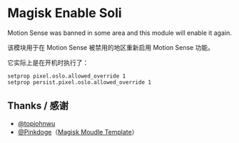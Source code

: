 # Magisk Enable Soli

Motion Sense was banned in some area and this module will enable it again.

该模块用于在 Motion Sense 被禁用的地区重新启用 Motion Sense 功能。

它实际上是在开机时执行了：

```
setprop pixel.oslo.allowed_override 1
setprop persist.pixel.oslo.allowed_override 1
```

## Thanks / 感谢

  - [@topjohnwu](https://github.com/topjohnwu)
  - [@Pinkdoge](https://github.com/pinkdoge)（[Magisk Moudle Template](https://github.com/Pinkdoge/magisk-module-template)）


